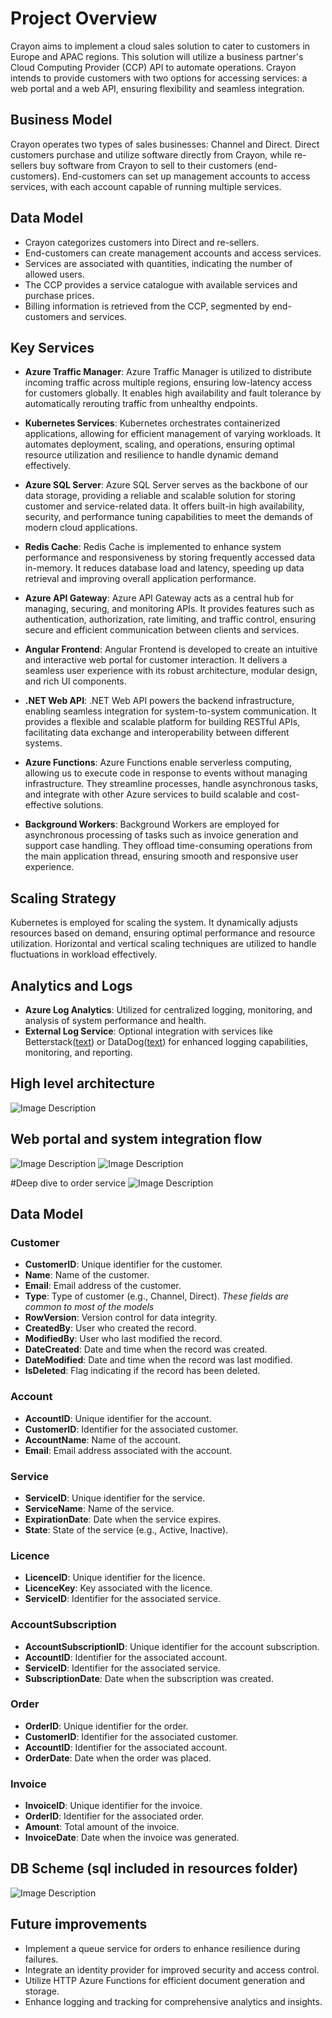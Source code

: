 # Project Overview

Crayon aims to implement a cloud sales solution to cater to customers in Europe and APAC regions. This solution will utilize a business partner's Cloud Computing Provider (CCP) API to automate operations. Crayon intends to provide customers with two options for accessing services: a web portal and a web API, ensuring flexibility and seamless integration.

## Business Model

Crayon operates two types of sales businesses: Channel and Direct. Direct customers purchase and utilize software directly from Crayon, while re-sellers buy software from Crayon to sell to their customers (end-customers). End-customers can set up management accounts to access services, with each account capable of running multiple services.

## Data Model

- Crayon categorizes customers into Direct and re-sellers.
- End-customers can create management accounts and access services.
- Services are associated with quantities, indicating the number of allowed users.
- The CCP provides a service catalogue with available services and purchase prices.
- Billing information is retrieved from the CCP, segmented by end-customers and services.

## Key Services

- **Azure Traffic Manager**: Azure Traffic Manager is utilized to distribute incoming traffic across multiple regions, ensuring low-latency access for customers globally. It enables high availability and fault tolerance by automatically rerouting traffic from unhealthy endpoints.

- **Kubernetes Services**: Kubernetes orchestrates containerized applications, allowing for efficient management of varying workloads. It automates deployment, scaling, and operations, ensuring optimal resource utilization and resilience to handle dynamic demand effectively.

- **Azure SQL Server**: Azure SQL Server serves as the backbone of our data storage, providing a reliable and scalable solution for storing customer and service-related data. It offers built-in high availability, security, and performance tuning capabilities to meet the demands of modern cloud applications.

- **Redis Cache**: Redis Cache is implemented to enhance system performance and responsiveness by storing frequently accessed data in-memory. It reduces database load and latency, speeding up data retrieval and improving overall application performance.

- **Azure API Gateway**: Azure API Gateway acts as a central hub for managing, securing, and monitoring APIs. It provides features such as authentication, authorization, rate limiting, and traffic control, ensuring secure and efficient communication between clients and services.

- **Angular Frontend**: Angular Frontend is developed to create an intuitive and interactive web portal for customer interaction. It delivers a seamless user experience with its robust architecture, modular design, and rich UI components.

- **.NET Web API**: .NET Web API powers the backend infrastructure, enabling seamless integration for system-to-system communication. It provides a flexible and scalable platform for building RESTful APIs, facilitating data exchange and interoperability between different systems.

- **Azure Functions**: Azure Functions enable serverless computing, allowing us to execute code in response to events without managing infrastructure. They streamline processes, handle asynchronous tasks, and integrate with other Azure services to build scalable and cost-effective solutions.

- **Background Workers**: Background Workers are employed for asynchronous processing of tasks such as invoice generation and support case handling. They offload time-consuming operations from the main application thread, ensuring smooth and responsive user experience.

## Scaling Strategy

Kubernetes is employed for scaling the system. It dynamically adjusts resources based on demand, ensuring optimal performance and resource utilization. Horizontal and vertical scaling techniques are utilized to handle fluctuations in workload effectively.

## Analytics and Logs

- **Azure Log Analytics**: Utilized for centralized logging, monitoring, and analysis of system performance and health.
- **External Log Service**: Optional integration with services like Betterstack([text](https://betterstack.com/logs)) or DataDog([text](https://docs.datadoghq.com/logs/)) for enhanced logging capabilities, monitoring, and reporting.

## High level architecture
![Image Description](./resources/OverviewHLA.png)

## Web portal and system integration flow
![Image Description](./resources/WebApiFlow.png)
![Image Description](./resources/WebPortalFlow.png)

#Deep dive to order service
![Image Description](./resources/DeepDiveOrderFlow.png)

## Data Model
### Customer

- **CustomerID**: Unique identifier for the customer.
- **Name**: Name of the customer.
- **Email**: Email address of the customer.
- **Type**: Type of customer (e.g., Channel, Direct).
*These fields are common to most of the models*
- **RowVersion**: Version control for data integrity.
- **CreatedBy**: User who created the record.
- **ModifiedBy**: User who last modified the record.
- **DateCreated**: Date and time when the record was created.
- **DateModified**: Date and time when the record was last modified.
- **IsDeleted**: Flag indicating if the record has been deleted.

### Account

- **AccountID**: Unique identifier for the account.
- **CustomerID**: Identifier for the associated customer.
- **AccountName**: Name of the account.
- **Email**: Email address associated with the account.

### Service

- **ServiceID**: Unique identifier for the service.
- **ServiceName**: Name of the service.
- **ExpirationDate**: Date when the service expires.
- **State**: State of the service (e.g., Active, Inactive).

### Licence

- **LicenceID**: Unique identifier for the licence.
- **LicenceKey**: Key associated with the licence.
- **ServiceID**: Identifier for the associated service.

### AccountSubscription

- **AccountSubscriptionID**: Unique identifier for the account subscription.
- **AccountID**: Identifier for the associated account.
- **ServiceID**: Identifier for the associated service.
- **SubscriptionDate**: Date when the subscription was created.


### Order

- **OrderID**: Unique identifier for the order.
- **CustomerID**: Identifier for the associated customer.
- **AccountID**: Identifier for the associated account.
- **OrderDate**: Date when the order was placed.

### Invoice

- **InvoiceID**: Unique identifier for the invoice.
- **OrderID**: Identifier for the associated order.
- **Amount**: Total amount of the invoice.
- **InvoiceDate**: Date when the invoice was generated.

## DB Scheme (sql included in resources folder)
![Image Description](./resources/DBScheme.png)


## Future improvements
- Implement a queue service for orders to enhance resilience during failures.
- Integrate an identity provider for improved security and access control.
- Utilize HTTP Azure Functions for efficient document generation and storage.
- Enhance logging and tracking for comprehensive analytics and insights.
